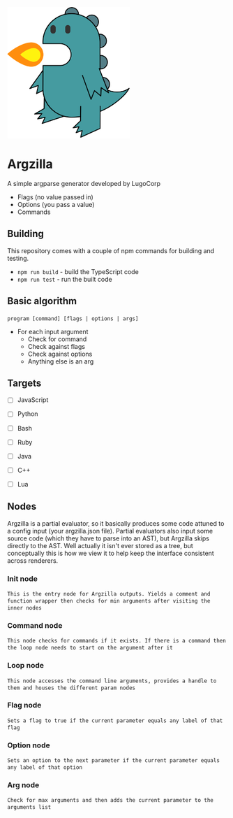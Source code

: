 <img height="300" src="./res/argzilla.svg"/>

# Argzilla
A simple argparse generator developed by LugoCorp

- Flags (no value passed in)
- Options (you pass a value)
- Commands

## Building
This repository comes with a couple of npm commands for building and testing.
- `npm run build` - build the TypeScript code
- `npm run test` - run the built code

## Basic algorithm
`program [command] [flags | options | args]`

- For each input argument
  - Check for command
  - Check against flags
  - Check against options
  - Anything else is an arg

## Targets
- [ ] JavaScript
- [ ] Python
- [ ] Bash
- [ ] Ruby
- [ ] Java
- [ ] C++
- [ ] Lua


## Nodes
Argzilla is a partial evaluator, so it basically produces some code attuned to a config input (your argzilla.json file). Partial evaluators also input some source code (which they have to parse into an AST), but Argzilla skips directly to the AST. Well actually it isn't ever stored as a tree, but conceptually this is how we view it to help keep the interface consistent across renderers.
### Init node
```
This is the entry node for Argzilla outputs. Yields a comment and function wrapper then checks for min arguments after visiting the inner nodes
```

### Command node
```
This node checks for commands if it exists. If there is a command then the loop node needs to start on the argument after it
```

### Loop node
```
This node accesses the command line arguments, provides a handle to them and houses the different param nodes
```

### Flag node
```
Sets a flag to true if the current parameter equals any label of that flag
```

### Option node
```
Sets an option to the next parameter if the current parameter equals any label of that option
```

### Arg node
```
Check for max arguments and then adds the current parameter to the arguments list
```
